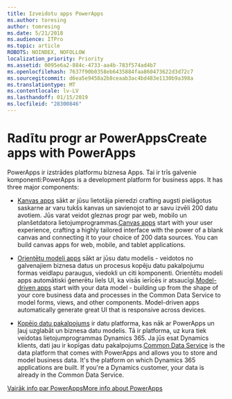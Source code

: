 ```yaml
---
title: Izveidotu apps PowerApps
ms.author: toresing
author: tomresing
ms.date: 5/21/2018
ms.audience: ITPro
ms.topic: article
ROBOTS: NOINDEX, NOFOLLOW
localization_priority: Priority
ms.assetid: 0095e6a2-884c-4733-aa4b-783f574ad4b7
ms.openlocfilehash: 7637f90b0358eb6435884faa860473622d3d72c7
ms.sourcegitcommit: d6ea5e9458a2b8ceaab3ac4bd483e1130b9a398a
ms.translationtype: MT
ms.contentlocale: lv-LV
ms.lasthandoff: 01/15/2019
ms.locfileid: "28300846"
---
```

# <a name="create-apps-with-powerapps"></a><span data-ttu-id="4c985-102">Radītu progr ar PowerApps</span><span class="sxs-lookup"><span data-stu-id="4c985-102">Create apps with PowerApps</span></span>

<span data-ttu-id="4c985-p101">PowerApps ir izstrādes platformu biznesa Apps. Tai ir trīs galvenie komponenti:</span><span class="sxs-lookup"><span data-stu-id="4c985-p101">PowerApps is a development platform for business apps. It has three major components:</span></span> 
  
- <span data-ttu-id="4c985-p102">[Kanvas apps](https://go.microsoft.com/fwlink/?linkid=874495) sākt ar jūsu lietotāja pieredzi crafting augsti pielāgotus saskarne ar varu tukšs kanvas un savienojot to ar savu izvēli 200 datu avotiem. Jūs varat veidot gleznas progr par web, mobilo un planšetdatora lietojumprogrammas.</span><span class="sxs-lookup"><span data-stu-id="4c985-p102">[Canvas apps](https://go.microsoft.com/fwlink/?linkid=874495) start with your user experience, crafting a highly tailored interface with the power of a blank canvas and connecting it to your choice of 200 data sources. You can build canvas apps for web, mobile, and tablet applications.</span></span> 
    
- <span data-ttu-id="4c985-p103">[Orientētu modeli apps](https://go.microsoft.com/fwlink/?linkid=874496) sākt ar jūsu datu modelis - veidotos no galvenajiem biznesa datus un procesus kopēju datu pakalpojumu formas veidlapu paraugus, viedokli un citi komponenti. Orientētu modeli apps automātiski ģenerētu liels UI, ka visās ierīcēs ir atsaucīgi.</span><span class="sxs-lookup"><span data-stu-id="4c985-p103">[Model-driven apps](https://go.microsoft.com/fwlink/?linkid=874496) start with your data model - building up from the shape of your core business data and processes in the Common Data Service to model forms, views, and other components. Model-driven apps automatically generate great UI that is responsive across devices.</span></span> 
    
- <span data-ttu-id="4c985-p104">[Kopējo datu pakalpojums](https://go.microsoft.com/fwlink/?linkid=874497) ir datu platforma, kas nāk ar PowerApps un ļauj uzglabāt un biznesa datu modelis. Tā ir platforma, uz kura tiek veidotas lietojumprogrammas Dynamics 365. Ja jūs esat Dynamics klients, dati jau ir kopīgas datu pakalpojums.</span><span class="sxs-lookup"><span data-stu-id="4c985-p104">[Common Data Service](https://go.microsoft.com/fwlink/?linkid=874497) is the data platform that comes with PowerApps and allows you to store and model business data. It's the platform on which Dynamics 365 applications are built. If you're a Dynamics customer, your data is already in the Common Data Service.</span></span> 
    
[<span data-ttu-id="4c985-112">Vairāk info par PowerApps</span><span class="sxs-lookup"><span data-stu-id="4c985-112">More info about PowerApps</span></span>](https://go.microsoft.com/fwlink/?linkid=874498)
  


